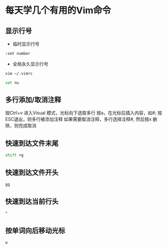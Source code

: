 # 每天学几个有用的Vim命令

## 显示行号
- 临时显示行号
```bash
:set number
```
- 全局永久显示行号
```bash
vim ~/.vimrc

set nu
```
## 多行添加/取消注释
  按Ctrl+v 进入Visual 模式，光标向下选取多行
  按a，在光标后插入内容，如#; 按ESC退出，则多行被添加注释
  如果需要取消注释，多行选择注释#, 然后按x 删除，则完成取消

## 快速到达文件末尾
```bash
shift +g
```
## 快速到达文件开头
```bash
gg
```
## 快速到达当前行头
```bash
^
```
## 按单词向后移动光标
```bash
w
```
